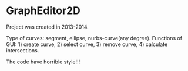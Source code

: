 # GraphEditor2D

Project was created in 2013-2014.

Type of curves: segment, ellipse, nurbs-curve(any degree).
Functions of GUI: 1) create curve, 2) select curve, 3) remove curve, 4) calculate intersections. 

The code have horrible style!!!
